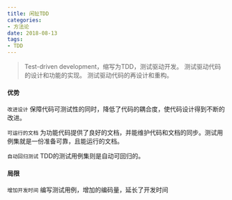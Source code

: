 ```yaml
---
title: 闲扯TDD
categories:
- 方法论
date: 2018-08-13
tags:
- TDD
---
```

>Test-driven development，缩写为TDD，测试驱动开发。
>测试驱动代码的设计和功能的实现。
>测试驱动代码的再设计和重构。

#### 优势

`改进设计`
保障代码可测试性的同时，降低了代码的耦合度，使代码设计得到不断的改进。

`可运行的文档`
为功能代码提供了良好的文档，并能维护代码和文档的同步。测试用例集就是一份准备可靠，且能运行的文档。

`自动回归测试`
TDD的测试用例集则是自动可回归的。

#### 局限
`增加开发时间`
编写测试用例，增加的编码量，延长了开发时间
